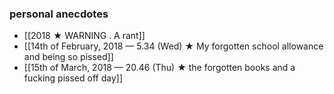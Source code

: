 ### personal anecdotes 
- [[2018 ★ WARNING . A rant]]
- [[14th of February, 2018 — 5.34 (Wed) ★ My forgotten school allowance and being so pissed]]
- [[15th of March, 2018 — 20.46 (Thu) ★ the forgotten books and a fucking pissed off day]]